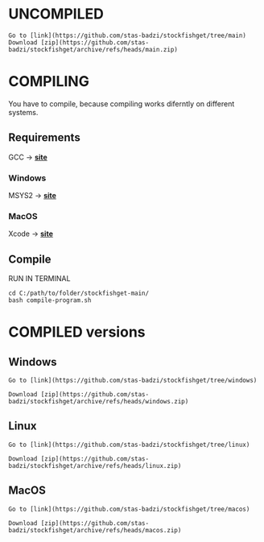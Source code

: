 # UNCOMPILED
    Go to [link](https://github.com/stas-badzi/stockfishget/tree/main)
    Download [zip](https://github.com/stas-badzi/stockfishget/archive/refs/heads/main.zip)
    
# COMPILING

You have to compile, because compiling works diferntly on different systems.

## Requirements

GCC -> [__site__](https://gcc.gnu.org/)

### Windows

MSYS2 -> [__site__](https://www.msys2.org/)

### MacOS

Xcode -> [__site__](https://developer.apple.com/xcode/)

## Compile

RUN IN TERMINAL

```
cd C:/path/to/folder/stockfishget-main/
bash compile-program.sh
```

# COMPILED versions

## Windows

    Go to [link](https://github.com/stas-badzi/stockfishget/tree/windows)

    Download [zip](https://github.com/stas-badzi/stockfishget/archive/refs/heads/windows.zip)

## Linux

    Go to [link](https://github.com/stas-badzi/stockfishget/tree/linux)

    Download [zip](https://github.com/stas-badzi/stockfishget/archive/refs/heads/linux.zip)

## MacOS

    Go to [link](https://github.com/stas-badzi/stockfishget/tree/macos)

    Download [zip](https://github.com/stas-badzi/stockfishget/archive/refs/heads/macos.zip)
